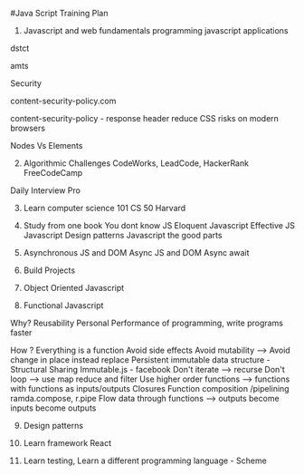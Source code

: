 #Java Script Training Plan

1. Javascript and web fundamentals
programming javascript applications 

dstct

amts

Security 

content-security-policy.com

content-security-policy - response header  reduce CSS risks on modern browsers

Nodes Vs Elements


2. Algorithmic Challenges
CodeWorks, LeadCode, HackerRank
FreeCodeCamp

Daily Interview Pro

3. Learn computer science 101
   CS 50 Harvard

4. Study from one book
 You dont know JS
 Eloquent Javascript
 Effective JS
 Javascript Design patterns
 Javascript the good parts

5. Asynchronous JS and DOM  Async JS and DOM     Async await

6. Build Projects

7. Object Oriented Javascript
8. Functional Javascript

Why?
   Reusability
   Personal Performance of programming, write programs faster
	
How ?
   Everything is a function
	Avoid side effects
   Avoid mutability --> Avoid change in place instead replace 
  Persistent immutable data structure  - Structural Sharing
  Immutable.js - facebook 
  Don't iterate --> recurse 
  Don't loop --> use map reduce and filter
  Use higher order functions --> functions with functions as inputs/outputs
    Closures
  Function composition /pipelining 
    ramda.compose, r.pipe
  Flow data through functions --> outputs become inputs become outputs
	
9. Design patterns
10. Learn framework
  React
  
11. Learn testing, Learn a different programming language - Scheme

